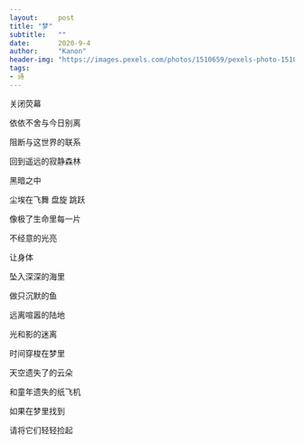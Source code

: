 ```yaml
---
layout:     post
title: "梦"
subtitle:   ""
date:       2020-9-4
author:     "Kanon"
header-img: "https://images.pexels.com/photos/1510659/pexels-photo-1510659.jpeg?auto=compress&cs=tinysrgb&dpr=2&h=750&w=1260"
tags:
- 诗
---
```


关闭荧幕

依依不舍与今日别离

阻断与这世界的联系

回到遥远的寂静森林

黑暗之中

尘埃在飞舞 盘旋 跳跃

像极了生命里每一片

不经意的光亮

让身体

坠入深深的海里

做只沉默的鱼

远离喧嚣的陆地

光和影的迷离

时间穿梭在梦里

天空遗失了的云朵

和童年遗失的纸飞机

如果在梦里找到

请将它们轻轻捡起

